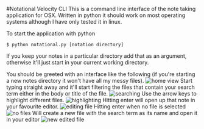 #Notational Velocity CLI
This is a command line interface of the note taking application for OSX. Written in python it should work on most operating systems although I have only tested it in linux.

To start the application with python
```
$ python notational.py [notation directory]
```
If you keep your notes in a particular directory add that as an argument, otherwise it'll just start in your current working directory. 

You should be greeted with an interface like the following (if you're starting a new notes directory it won't have all my messy files).
![home view](https://github.com/karsai5/notational_curses/blob/master/2015-09-11-171701_956x501_scrot.png?raw=true)
Start typing straight away and it'll start filtering the files that contain your search term either in the body or title of the file.
![searching](https://github.com/karsai5/notational_curses/blob/master/2015-09-11-171909_956x501_scrot.png)
Use the arrow keys to highlight different files.
![highlighting](https://github.com/karsai5/notational_curses/blob/master/2015-09-11-172822_956x501_scrot.png?raw=true)
Hitting enter will open up that note in your favourite editor.
![editing file](https://github.com/karsai5/notational_curses/blob/master/2015-09-11-171931_956x501_scrot.png?raw=true)
Hitting enter when no file is selected
![no files](https://github.com/karsai5/notational_curses/blob/master/2015-09-11-172011_956x501_scrot.png)
Will create a new file with the search term as its name and open it in your editor
![new edited file](https://github.com/karsai5/notational_curses/blob/master/2015-09-11-172021_956x501_scrot.png)
